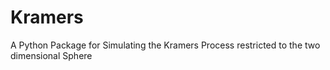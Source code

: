 # Kramers
A Python Package for Simulating the Kramers Process restricted to the two dimensional Sphere
